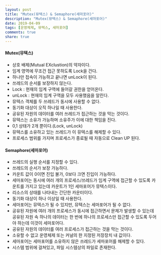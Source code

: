 ```yaml
---
layout: post
title: "Mutex(뮤텍스) & Semaphore(세마포어)"
description: "Mutex(뮤텍스) & Semaphore(세마포어)"
date: 2019-04-09
tags: [운영체제, 뮤텍스, 세마포어]
comments: true
share: true
---
```


#### Mutex(뮤텍스)
* 상호 배제(Mutual EXclustion)의 약자이다.
* 임계 영역에 무조건 접근 못하도록 Lock을 건다.
* 하나만 접속이 가능하고 끝나면 unLock이 된다.
* 쓰레드의 순서를 보장하지 않는다.
* Lock : 현재의 임계 구역에 들어갈 권한을 얻어온다.
* unLock : 현재의 임계 구역을 모두 사용했음을 알린다.
* 뮤텍스 객체를 두 쓰레드가 동시에 사용할 수 없다.
* 동기화 대상이 오직 하나일 때 사용한다.
* 공유된 자원의 데이터를 여러 쓰레드가 접근하는 것을 막는 것이다.
* 뮤텍스는 소유가 가능하며 소유주가 이에 대한 책임을 진다.
* 0,1 상태가 2개 뿐이다.(Lock, unLock)
* 뮤텍스를 소유하고 있는 쓰레드가 이 뮤텍스를 해제할 수 있다.
* 프로세스 범위를 가지며 프로세스가 종료될 때 자동으로 Clean UP 된다.

#### Semaphore(세마포어)
* 쓰레드의 실행 순서를 지정할 수 있다.
* 쓰레드의 순서가 보장 가능하다.
* 카운트 값이 0이면 진입 불가, 0보다 크면 진입이 가능하다.
* 세마포어는 동시에 여러 개의 프로세스/쓰레드가 임계 구역에 접근할 수 있도록 카운트를 가지고 있는데 카운트가 1인 세마포어가 뮤텍스이다.
* 리소스의 상태를 나타내는 간단한 카운터이다.
* 동기화 대상이 하나 이상일 때 사용한다.
* 세마포어는 뮤텍스가 될 수 있지만, 뮤텍스는 세마포어가 될 수 없다.
* 공유된 자원에 여러 개의 프로세스가 동시에 접근하면서 문제가 발생할 수 있는데 공유된 자원 속 하나의 데이터는 한 번에 하나의 프로세스만 접근할 수 있도록 두어야 하는데 이것이 세마포어다.
* 공유된 자원의 데이터를 여러 프로세스가 접근하는 것을 막는 것이다.
* 소유할 수 없고 운영체제 또는 커널의 한 지정된 저장장치 내 값이다.
* 세마포어는 세마포어를 소유하지 않은 쓰레드가 세마포어를 해제할 수 있다.
* 시스템 범위에 걸쳐있고, 파일 시스템상의 파일로 존재한다.